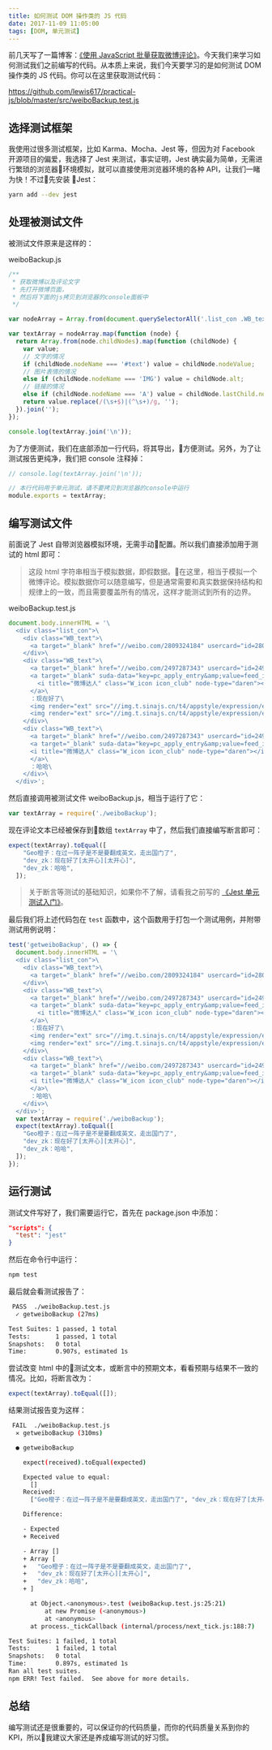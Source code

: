 ```yaml
---
title: 如何测试 DOM 操作类的 JS 代码
date: 2017-11-09 11:05:00
tags: [DOM, 单元测试]
---
```


前几天写了一篇博客：[《使用 JavaScript 批量获取微博评论》](http://www.liuyiqi.cn/2017/11/03/use-js-to-get-weibo-comments/)。今天我们来学习如何测试我们之前编写的代码。从本质上来说，我们今天要学习的是如何测试 DOM 操作类的 JS 代码。你可以在这里获取测试代码：

<https://github.com/lewis617/practical-js/blob/master/src/weiboBackup.test.js>

<!--more-->

## 选择测试框架

我使用过很多测试框架，比如 Karma、Mocha、Jest 等，但因为对 Facebook 开源项目的偏爱，我选择了 Jest 来测试，事实证明，Jest 确实最为简单，无需进行繁琐的浏览器环境模拟，就可以直接使用浏览器环境的各种 API，让我们一睹为快！不过先安装 Jest：

```sh
yarn add --dev jest
```


## 处理被测试文件

被测试文件原来是这样的：

weiboBackup.js

```js
/**
 * 获取微博以及评论文字
 * 先打开微博页面，
 * 然后将下面的js拷贝到浏览器的console面板中
 */

var nodeArray = Array.from(document.querySelectorAll('.list_con .WB_text'));

var textArray = nodeArray.map(function (node) {
  return Array.from(node.childNodes).map(function (childNode) {
    var value;
    // 文字的情况
    if (childNode.nodeName === '#text') value = childNode.nodeValue;
    // 图片表情的情况
    else if (childNode.nodeName === 'IMG') value = childNode.alt;
    // 链接的情况
    else if (childNode.nodeName === 'A') value = childNode.lastChild.nodeValue;
    return value.replace(/(\s+$)|(^\s+)/g, '');
  }).join('');
});

console.log(textArray.join('\n'));
```

为了方便测试，我们在底部添加一行代码，将其导出，方便测试。另外，为了让测试报告更纯净，我们把 console 注释掉：

```js
// console.log(textArray.join('\n'));

// 本行代码用于单元测试，请不要拷贝到浏览器的console中运行
module.exports = textArray;
```

## 编写测试文件

前面说了 Jest 自带浏览器模拟环境，无需手动配置。所以我们直接添加用于测试的 html 即可：

> 这段 html 字符串相当于模拟数据，即假数据。在这里，相当于模拟一个微博评论。模拟数据你可以随意编写，但是通常需要和真实数据保持结构和规律上的一致，而且需要覆盖所有的情况，这样才能测试到所有的边界。

weiboBackup.test.js

```js
document.body.innerHTML = '\
  <div class="list_con">\
    <div class="WB_text">\
      <a target="_blank" href="//weibo.com/2809324184" usercard="id=2809324184">Geo橙子</a>：在过一阵子是不是要翻成英文，走出国门了\
    </div>\
    <div class="WB_text">\
      <a target="_blank" href="//weibo.com/2497287343" usercard="id=2497287343">dev_zk</a>\
      <a target="_blank" suda-data="key=pc_apply_entry&amp;value=feed_icon" href="http://club.weibo.com/intro">\
        <i title="微博达人" class="W_icon icon_club" node-type="daren"></i>\
      </a>\
      ：现在好了\
      <img render="ext" src="//img.t.sinajs.cn/t4/appstyle/expression/ext/normal/58/mb_org.gif" title="[太开心]" alt="[太开心]" type="face">\
      <img render="ext" src="//img.t.sinajs.cn/t4/appstyle/expression/ext/normal/58/mb_org.gif" title="[太开心]" alt="[太开心]" type="face">\
    </div>\
    <div class="WB_text">\
      <a target="_blank" href="//weibo.com/2497287343" usercard="id=2497287343">dev_zk</a>\
      <a target="_blank" suda-data="key=pc_apply_entry&amp;value=feed_icon" href="http://club.weibo.com/intro">\
      <i title="微博达人" class="W_icon icon_club" node-type="daren"></i>\
      </a>\
      ：哈哈\
    </div>\
  </div>';
```

然后直接调用被测试文件 weiboBackup.js，相当于运行了它：

```js
var textArray = require('./weiboBackup');
```

现在评论文本已经被保存到数组 `textArray` 中了，然后我们直接编写断言即可：

```js
expect(textArray).toEqual([
    "Geo橙子：在过一阵子是不是要翻成英文，走出国门了",
    "dev_zk：现在好了[太开心][太开心]",
    "dev_zk：哈哈",
  ]);
```

> 关于断言等测试的基础知识，如果你不了解，请看我之前写的 [《Jest 单元测试入门》](http://www.liuyiqi.cn/2017/02/15/start-jest/)。

最后我们将上述代码包在 `test` 函数中，这个函数用于打包一个测试用例，并附带测试用例说明：

```js
test('getweiboBackup', () => {
  document.body.innerHTML = '\
  <div class="list_con">\
    <div class="WB_text">\
      <a target="_blank" href="//weibo.com/2809324184" usercard="id=2809324184">Geo橙子</a>：在过一阵子是不是要翻成英文，走出国门了\
    </div>\
    <div class="WB_text">\
      <a target="_blank" href="//weibo.com/2497287343" usercard="id=2497287343">dev_zk</a>\
      <a target="_blank" suda-data="key=pc_apply_entry&amp;value=feed_icon" href="http://club.weibo.com/intro">\
        <i title="微博达人" class="W_icon icon_club" node-type="daren"></i>\
      </a>\
      ：现在好了\
      <img render="ext" src="//img.t.sinajs.cn/t4/appstyle/expression/ext/normal/58/mb_org.gif" title="[太开心]" alt="[太开心]" type="face">\
      <img render="ext" src="//img.t.sinajs.cn/t4/appstyle/expression/ext/normal/58/mb_org.gif" title="[太开心]" alt="[太开心]" type="face">\
    </div>\
    <div class="WB_text">\
      <a target="_blank" href="//weibo.com/2497287343" usercard="id=2497287343">dev_zk</a>\
      <a target="_blank" suda-data="key=pc_apply_entry&amp;value=feed_icon" href="http://club.weibo.com/intro">\
      <i title="微博达人" class="W_icon icon_club" node-type="daren"></i>\
      </a>\
      ：哈哈\
    </div>\
  </div>';
  var textArray = require('./weiboBackup');
  expect(textArray).toEqual([
    "Geo橙子：在过一阵子是不是要翻成英文，走出国门了",
    "dev_zk：现在好了[太开心][太开心]",
    "dev_zk：哈哈",
  ]);
});
```
## 运行测试

测试文件写好了，我们需要运行它，首先在 package.json 中添加：

```json
"scripts": {
  "test": "jest"
}
```

然后在命令行中运行：

```sh
npm test
```

最后就会看测试报告了：

```sh
 PASS  ./weiboBackup.test.js
  ✓ getweiboBackup (27ms)

Test Suites: 1 passed, 1 total
Tests:       1 passed, 1 total
Snapshots:   0 total
Time:        0.907s, estimated 1s
```

尝试改变 html 中的测试文本，或断言中的预期文本，看看预期与结果不一致的情况。比如，将断言改为：

```js
expect(textArray).toEqual([]);
```

结果测试报告变为这样：

```sh
 FAIL  ./weiboBackup.test.js
  ✕ getweiboBackup (310ms)

  ● getweiboBackup

    expect(received).toEqual(expected)

    Expected value to equal:
      []
    Received:
      ["Geo橙子：在过一阵子是不是要翻成英文，走出国门了", "dev_zk：现在好了[太开心][太开心]", "dev_zk：哈哈"]

    Difference:

    - Expected
    + Received

    - Array []
    + Array [
    +   "Geo橙子：在过一阵子是不是要翻成英文，走出国门了",
    +   "dev_zk：现在好了[太开心][太开心]",
    +   "dev_zk：哈哈",
    + ]

      at Object.<anonymous>.test (weiboBackup.test.js:25:21)
          at new Promise (<anonymous>)
          at <anonymous>
      at process._tickCallback (internal/process/next_tick.js:188:7)

Test Suites: 1 failed, 1 total
Tests:       1 failed, 1 total
Snapshots:   0 total
Time:        0.897s, estimated 1s
Ran all test suites.
npm ERR! Test failed.  See above for more details.
```

## 总结

编写测试还是很重要的，可以保证你的代码质量，而你的代码质量关系到你的 KPI，所以我建议大家还是养成编写测试的好习惯。